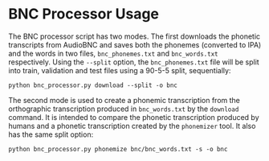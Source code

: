 # BNC Processor Usage

The BNC processor script has two modes. The first downloads the phonetic transcripts from AudioBNC and saves both the phonemes (converted to IPA) and the words in two files, `bnc_phonemes.txt` and `bnc_words.txt` respectively. Using the `--split` option, the `bnc_phonemes.txt` file will be split into train, validation and test files using a 90-5-5 split, sequentially:

```
python bnc_processor.py download --split -o bnc
```

The second mode is used to create a phonemic transcription from the orthographic transcription produced in `bnc_words.txt` by the `download` command. It is intended to compare the phonetic transcription produced by humans and a phonetic transcription created by the `phonemizer` tool. It also has the same split option:

```
python bnc_processor.py phonemize bnc/bnc_words.txt -s -o bnc
```
